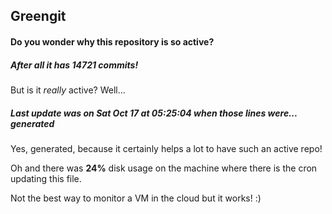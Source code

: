 ## Greengit

#### Do you wonder why this repository is so active?

##### After all it has 14721 commits!

But is it *really* active? Well...

##### Last update was on Sat Oct 17 at 05:25:04 when those lines were... generated

Yes, generated, because it certainly helps a lot to have such an active repo!

Oh and there was **24%** disk usage on the machine
where there is the cron updating this file.

Not the best way to monitor a VM in the cloud but it works! :)
